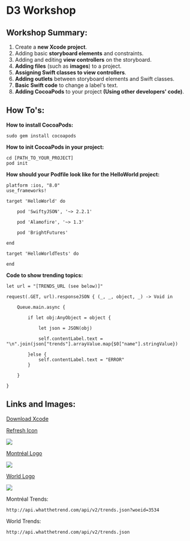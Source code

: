 # D3 Workshop
## Workshop Summary:
1. Create a **new Xcode project**.
2. Adding basic **storyboard elements** and constraints.
4. Adding and editing **view controllers** on the storyboard.
5. **Adding files** (such as **images**) to a project.
6. **Assigning Swift classes to view controllers**.
7. **Adding outlets** between storyboard elements and Swift classes.
8. **Basic Swift code** to change a label's text.
9. **Adding CocoaPods** to your project **(Using other developers' code)**.

## How To's:

**How to install CocoaPods:**

```
sudo gem install cocoapods
```

**How to init CocoaPods in your project:**

```
cd [PATH_TO_YOUR_PROJECT]
pod init
```

**How should your Podfile look like for the HelloWorld project:**

```
platform :ios, "8.0"
use_frameworks!

target 'HelloWorld' do

    pod 'SwiftyJSON', '~> 2.2.1'

    pod 'Alamofire', '~> 1.3'
    
    pod 'BrightFutures'

end

target 'HelloWorldTests' do

end
```

**Code to show trending topics:**

```
let url = "[TRENDS_URL (see below)]"
        
request(.GET, url).responseJSON { (_, _, object, _) -> Void in
            
    Queue.main.async {
                
        if let obj:AnyObject = object {
                    
            let json = JSON(obj)
                    
            self.contentLabel.text = "\n".join(json["trends"].arrayValue.map{$0["name"].stringValue})
                    
        }else {
            self.contentLabel.text = "ERROR"
        }
                
    }
            
}
```


## Links and Images:
[Download Xcode](https://developer.apple.com/xcode/)

[Refresh Icon](https://raw.githubusercontent.com/wircho/D3Workshop/master/HelloWorld/HelloWorld/refresh@2x.png)

![](https://raw.githubusercontent.com/wircho/D3Workshop/master/HelloWorld/HelloWorld/refresh@2x.png)

[Montréal Logo](https://raw.githubusercontent.com/wircho/D3Workshop/master/HelloWorld/HelloWorld/montreal@2x.png)

![](https://raw.githubusercontent.com/wircho/D3Workshop/master/HelloWorld/HelloWorld/montreal@2x.png)

[World Logo](https://raw.githubusercontent.com/wircho/D3Workshop/master/HelloWorld/HelloWorld/world@2x.png)

![](https://raw.githubusercontent.com/wircho/D3Workshop/master/HelloWorld/HelloWorld/world@2x.png)

Montréal Trends:

`http://api.whatthetrend.com/api/v2/trends.json?woeid=3534`

World Trends:

`http://api.whatthetrend.com/api/v2/trends.json`




